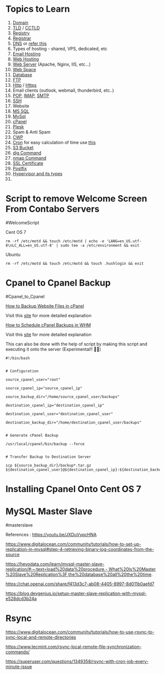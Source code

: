 # Topics to Learn
1. [Domain](https://www.youtube.com/watch?v=H2al7-l1p6c)
2. [TLD](https://www.cloudflare.com/learning/dns/top-level-domain/) / [CCTLD](https://en.m.wikipedia.org/wiki/Country_code_top-level_domain)
3. [Registry](https://en.m.wikipedia.org/wiki/Domain_name_registry)
4. [Registrar](https://www.cloudflare.com/learning/dns/glossary/what-is-a-domain-name-registrar/)
5. [DNS](https://www.youtube.com/watch?v=pl2JKLbjOTM) or [refer this](https://www.cloudflare.com/learning/dns/what-is-dns/) 
6. Types of hosting - shared, VPS, dedicated, etc
7. [Email Hosting](https://www.namecheap.com/guru-guides/what-is-email-hosting/)
8. [Web Hosting](https://www.namecheap.com/hosting/what-is-web-hosting-definition/)
9. [Web Server](https://developer.mozilla.org/en-US/docs/Learn/Common_questions/Web_mechanics/What_is_a_web_server) (Apache, Nginx, IIS, etc...)
10. [Web Space](https://www.ntchosting.com/encyclopedia/internet/web-space/)
11. [Database](https://www.geeksforgeeks.org/what-is-database/)
12. [FTP](https://www.google.com/amp/s/www.geeksforgeeks.org/file-transfer-protocol-ftp-in-application-layer/amp/)
13. [Http](https://en.wikipedia.org/wiki/HTTP) / [Https](https://en.m.wikipedia.org/wiki/HTTPS)
14. Email clients (outlook, webmail, thunderbird, etc..)
15. [POP](https://www.javatpoint.com/pop-protocol), [IMAP](https://www.google.com/amp/s/www.geeksforgeeks.org/internet-message-access-protocol-imap/amp/), [SMTP](https://www.google.com/amp/s/www.geeksforgeeks.org/simple-mail-transfer-protocol-smtp/amp/)
16. [SSH](https://www.cloudflare.com/learning/access-management/what-is-ssh/)
17. Website
18. [MS SQL](https://www.tutorialspoint.com/ms_sql_server/index.htm)
19. [MySql](https://www.w3schools.com/MySQL/default.asp)
20. [cPanel](https://en.m.wikipedia.org/wiki/CPanel)
21. [Plesk](https://en.m.wikipedia.org/wiki/Plesk)
22. Spam & Anti Spam
23. [CWP](https://www.inmotionhosting.com/support/edu/control-web-panel/what-is-control-web-panel-cwp/#:~:text=Control%20Web%20Panel%20(CWP)%2C,%2Dline%20interface%20(CLI).)
24. [Cron](https://www.hostinger.in/tutorials/cron-job) for easy calculation of time use [this](https://crontab.guru)
25. [S3 Bucket](https://www.techtarget.com/searchaws/definition/AWS-bucket) 
26. [dig Command](https://www.geeksforgeeks.org/dig-command-in-linux-with-examples/) 
27. [nmap Command](https://www.geeksforgeeks.org/nmap-command-in-linux-with-examples/) 
28. [SSL Certificate](https://www.cloudflare.com/learning/ssl/what-is-an-ssl-certificate/) 
29. [Postfix](https://phoenixnap.com/kb/postfix-smtp#:~:text=Postfix%20is%20a%20free%2C%20open,service%20solution%20for%20Linux%20servers.)
30. [Hypervisor and its types](https://www.vmware.com/in/topics/glossary/content/hypervisor.html#:~:text=A%20hypervisor%2C%20also%20known%20as,such%20as%20memory%20and%20processing.)
31. 
# Script to remove Welcome Screen From Contabo Servers 
#WelcomeScript

Cent OS 7

```
rm -rf /etc/motd && touch /etc/motd | echo -e 'LANG=en_US.utf-8\nLC_ALL=en_US.utf-8' | sudo tee -a /etc/environment && exit
```

Ubuntu

```
rm -rf /etc/motd && touch /etc/motd && touch .hushlogin && exit
```

# Cpanel to Cpanel Backup
#Cpanel_to_Cpanel

[How to Backup Website Files in cPanel](https://youtu.be/Km2o6-ML1eA)

Visit this [site](https://www.inmotionhosting.com/support/edu/cpanel/cpanel-backups/) for more detailed explanation

[How to Schedule cPanel Backups in WHM](https://youtu.be/-aYD2oDQlyU)

Visit this [site](https://www.inmotionhosting.com/support/website/setup-scheduled-cpanel-backups/) for more detailed explanation

This can also be done with the help of script by making this script and executing it onto the server (Experimental!! 😬😬)

```
#!/bin/bash
  

# Configuration

source_cpanel_user="root"

source_cpanel_ip="source_cpanel_ip"

source_backup_dir="/home/source_cpanel_user/backups"

destination_cpanel_ip="destination_cpanel_ip"

destination_cpanel_user="destination_cpanel_user"

destination_backup_dir="/home/destination_cpanel_user/backups"

  
# Generate cPanel Backup

/usr/local/cpanel/bin/backup --force
  

# Transfer Backup to Destination Server

scp ${source_backup_dir}/backup*.tar.gz ${destination_cpanel_user}@${destination_cpanel_ip}:${destination_backup_dir}/
```

# Installing Cpanel Onto Cent OS 7


# MySQL Master Slave 
#masterslave

References :
https://youtu.be/JXDuVypcHNA

https://www.digitalocean.com/community/tutorials/how-to-set-up-replication-in-mysql#step-4-retrieving-binary-log-coordinates-from-the-source

https://hevodata.com/learn/mysql-master-slave-replication/#:~:text=load%20data%20procedure.-,What%20Is%20Master%20Slave%20Replication%3F,the%20database%20all%20the%20time.

https://chat.openai.com/share/f413d3c7-ab08-4405-8997-8d011b0aefd7

https://blog.devgenius.io/setup-master-slave-replication-with-mysql-e528dcd3b24a
# Rsync
https://www.digitalocean.com/community/tutorials/how-to-use-rsync-to-sync-local-and-remote-directories

https://www.tecmint.com/rsync-local-remote-file-synchronization-commands/

https://superuser.com/questions/1349358/rsync-with-cron-job-every-minute-issue
